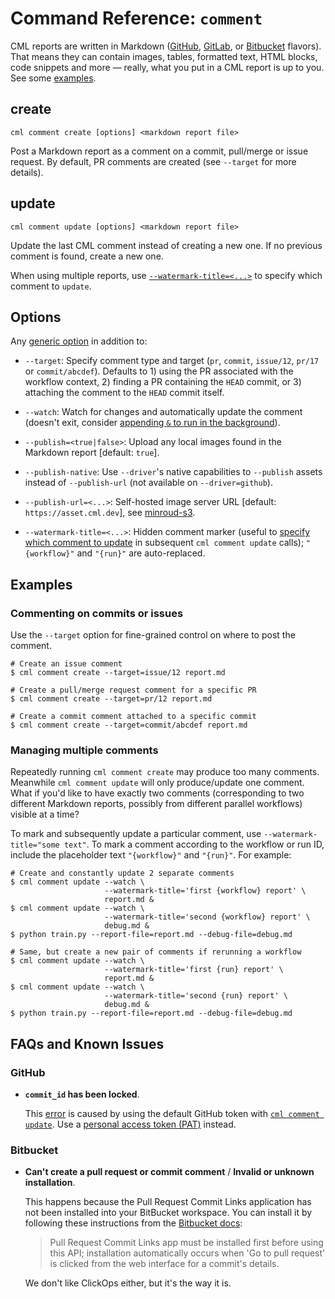# Command Reference: `comment`

CML reports are written in Markdown ([GitHub](https://github.github.com/gfm),
[GitLab](https://docs.gitlab.com/ee/user/markdown.html), or
[Bitbucket](https://confluence.atlassian.com/bitbucketserver/markdown-syntax-guide-776639995.html)
flavors). That means they can contain images, tables, formatted text, HTML
blocks, code snippets and more — really, what you put in a CML report is up to
you. See some [examples](#examples).

## create

```usage
cml comment create [options] <markdown report file>
```

Post a Markdown report as a comment on a commit, pull/merge or issue request. By
default, PR comments are created (see `--target` for more details).

## update

```usage
cml comment update [options] <markdown report file>
```

Update the last CML comment instead of creating a new one. If no previous
comment is found, create a new one.

<admon type="tip">

When using multiple reports, use
[`--watermark-title=<...>`](#managing-multiple-comments) to specify which
comment to `update`.

</admon>

## Options

Any [generic option](/doc/ref) in addition to:

- `--target`: Specify comment type and target (`pr`, `commit`, `issue/12`,
  `pr/17` or `commit/abcdef`). Defaults to 1) using the PR associated with the
  workflow context, 2) finding a PR containing the `HEAD` commit, or 3)
  attaching the comment to the `HEAD` commit itself.

- `--watch`: Watch for changes and automatically update the comment (doesn't
  exit, consider
  [appending `&` to run in the background](<https://en.wikipedia.org/wiki/Job_control_(Unix)#Implementation>)).

- `--publish=<true|false>`: Upload any local images found in the Markdown report
  [default: `true`].

- `--publish-native`: Use `--driver`'s native capabilities to `--publish` assets
  instead of `--publish-url` (not available on `--driver=github`).

- `--publish-url=<...>`: Self-hosted image server URL [default:
  `https://asset.cml.dev`], see
  [minroud-s3](https://github.com/iterative/minroud-s3).

- `--watermark-title=<...>`: Hidden comment marker (useful to
  [specify which comment to update](#managing-multiple-comments) in subsequent
  `cml comment update` calls); `"{workflow}"` and `"{run}"` are auto-replaced.

## Examples

### Commenting on commits or issues

Use the `--target` option for fine-grained control on where to post the comment.

```cli
# Create an issue comment
$ cml comment create --target=issue/12 report.md

# Create a pull/merge request comment for a specific PR
$ cml comment create --target=pr/12 report.md

# Create a commit comment attached to a specific commit
$ cml comment create --target=commit/abcdef report.md
```

### Managing multiple comments

Repeatedly running `cml comment create` may produce too many comments. Meanwhile
`cml comment update` will only produce/update one comment. What if you'd like to
have exactly two comments (corresponding to two different Markdown reports,
possibly from different parallel workflows) visible at a time?

To mark and subsequently update a particular comment, use
`--watermark-title="some text"`. To mark a comment according to the workflow or
run ID, include the placeholder text `"{workflow}"` and `"{run}"`. For example:

```cli
# Create and constantly update 2 separate comments
$ cml comment update --watch \
                     --watermark-title='first {workflow} report' \
                     report.md &
$ cml comment update --watch \
                     --watermark-title='second {workflow} report' \
                     debug.md &
$ python train.py --report-file=report.md --debug-file=debug.md

# Same, but create a new pair of comments if rerunning a workflow
$ cml comment update --watch \
                     --watermark-title='first {run} report' \
                     report.md &
$ cml comment update --watch \
                     --watermark-title='second {run} report' \
                     debug.md &
$ python train.py --report-file=report.md --debug-file=debug.md
```

## FAQs and Known Issues

### GitHub

- **`commit_id` has been locked**.

  This
  [error](https://github.community/t/comment-api-does-not-describe-commit-id-has-been-locked/159853/2)
  is caused by using the default GitHub token with
  [`cml comment update`](#update). Use a
  [personal access token (PAT)](/doc/self-hosted-runners?tab=GitHub#personal-access-token)
  instead.

### Bitbucket

- **Can't create a pull request or commit comment** / **Invalid or unknown
  installation**.

  This happens because the Pull Request Commit Links application has not been
  installed into your BitBucket workspace. You can install it by following these
  instructions from the
  [Bitbucket docs](https://developer.atlassian.com/cloud/bitbucket/rest/api-group-pullrequests#api-repositories-workspace-repo-slug-commit-commit-pullrequests-get):

  > Pull Request Commit Links app must be installed first before using this API;
  > installation automatically occurs when 'Go to pull request' is clicked from
  > the web interface for a commit's details.

  We don't like ClickOps either, but it's the way it is.
